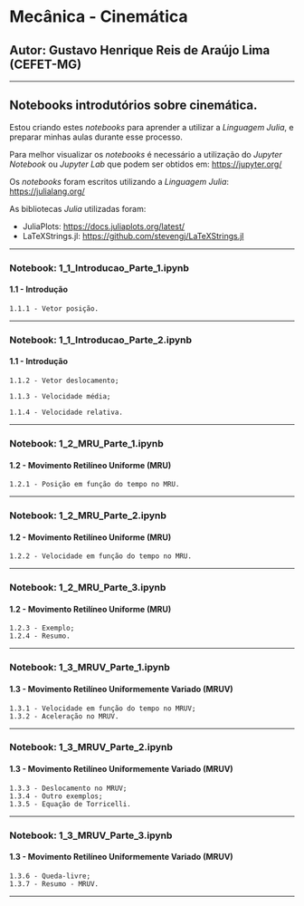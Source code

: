 # **Mecânica - Cinemática**

##  **Autor: Gustavo Henrique Reis de Araújo Lima (CEFET-MG)**

***
## Notebooks introdutórios sobre cinemática.

Estou criando estes *notebooks* para aprender a utilizar a *Linguagem Julia*, e preparar minhas aulas durante esse processo.

Para melhor visualizar os *notebooks* é necessário a utilização do *Jupyter Notebook* ou *Jupyter Lab* que podem ser obtidos em: https://jupyter.org/

Os *notebooks* foram escritos utilizando a *Linguagem Julia*: https://julialang.org/

As bibliotecas *Julia* utilizadas foram: 

* JuliaPlots: https://docs.juliaplots.org/latest/
* LaTeXStrings.jl: https://github.com/stevengj/LaTeXStrings.jl


***

### **Notebook: 1_1_Introducao_Parte_1.ipynb**

#### 1.1 - Introdução

    1.1.1 - Vetor posição. 

***
### **Notebook: 1_1_Introducao_Parte_2.ipynb**

#### 1.1 - Introdução
    
    1.1.2 - Vetor deslocamento; 

    1.1.3 - Velocidade média;
    
    1.1.4 - Velocidade relativa.

***
### **Notebook: 1_2_MRU_Parte_1.ipynb**

#### 1.2 - Movimento Retilíneo Uniforme (MRU)

    1.2.1 - Posição em função do tempo no MRU.

***
### **Notebook: 1_2_MRU_Parte_2.ipynb**
    
#### 1.2 - Movimento Retilíneo Uniforme (MRU)

    1.2.2 - Velocidade em função do tempo no MRU.

***
### **Notebook: 1_2_MRU_Parte_3.ipynb**

#### 1.2 - Movimento Retilíneo Uniforme (MRU)

    1.2.3 - Exemplo;
    1.2.4 - Resumo.

***
### **Notebook: 1_3_MRUV_Parte_1.ipynb**

#### 1.3 - Movimento Retilíneo Uniformemente Variado (MRUV)
    
    1.3.1 - Velocidade em função do tempo no MRUV;
    1.3.2 - Aceleração no MRUV.
    
***
### **Notebook: 1_3_MRUV_Parte_2.ipynb**

#### 1.3 - Movimento Retilíneo Uniformemente Variado (MRUV)
    
    1.3.3 - Deslocamento no MRUV;
    1.3.4 - Outro exemplos;
    1.3.5 - Equação de Torricelli.

***
### **Notebook: 1_3_MRUV_Parte_3.ipynb**

#### 1.3 - Movimento Retilíneo Uniformemente Variado (MRUV)
    
    1.3.6 - Queda-livre;
    1.3.7 - Resumo - MRUV.
***